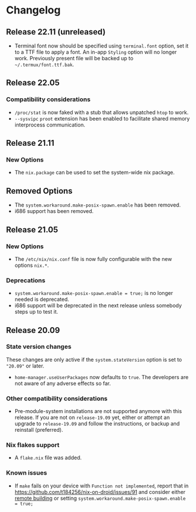 # Changelog

## Release 22.11 (unreleased)

* Terminal font now should be specified using `terminal.font` option,
  set it to a TTF file to apply a font.
  An in-app `Styling` option will no longer work.
  Previously present file will be backed up to `~/.termux/font.ttf.bak`.

## Release 22.05

### Compatibility considerations

* `/proc/stat` is now faked with a stub that allows unpatched `htop` to work.
* `--sysvipc` `proot` extension has been enabled
  to facilitate shared memory interprocess communication.

## Release 21.11

### New Options

* The `nix.package` can be used to set the system-wide nix package.

## Removed Options

* The `system.workaround.make-posix-spawn.enable` has been removed.
* i686 support has been removed.

## Release 21.05

### New Options

* The `/etc/nix/nix.conf` file is now fully configurable with the
  new options `nix.*`.

### Deprecations

* `system.workaround.make-posix-spawn.enable = true;` is no longer needed
  is deprecated.
* i686 support will be deprecated in the next release
  unless somebody steps up to test it.

## Release 20.09

### State version changes

These changes are only active
if the `system.stateVersion` option is set to `"20.09"` or later.

* `home-manager.useUserPackages` now defaults to `true`.
  The developers are not aware of any adverse effects so far.

### Other compatibility considerations

* Pre-module-system installations are not supported anymore with this release.
  If you are not on `release-19.09` yet,
  either or attempt an upgrade to `release-19.09`
  and follow the instructions, or backup and reinstall (preferred).

### Nix flakes support

* A `flake.nix` file was added.

### Known issues

* If `make` fails on your device with `Function not implemented`,
  report that in https://github.com/t184256/nix-on-droid/issues/91
  and consider either
  [remote building](https://github.com/t184256/nix-on-droid/wiki/Remote-building)
  or setting `system.workaround.make-posix-spawn.enable = true;`
